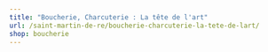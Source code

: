 ```yaml
---
title: "Boucherie, Charcuterie : La tête de l'art"
url: /saint-martin-de-re/boucherie-charcuterie-la-tete-de-lart/
shop: boucherie
---
```

